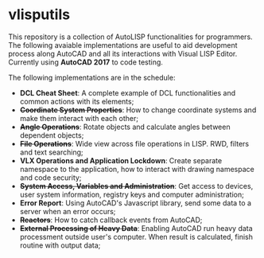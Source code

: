 # vlisputils

This repository is a collection of AutoLISP functionalities for programmers. The following avaiable implementations are useful to aid development process along AutoCAD and all its interactions with Visual LISP Editor. Currently using **AutoCAD 2017** to code testing.

The following implementations are in the schedule: 

- **DCL Cheat Sheet**: A complete example of DCL functionalities and common actions with its elements;
- ~~**Coordinate System Properties**~~: How to change coordinate systems and make them interact with each other;
- ~~**Angle Operations**~~: Rotate objects and calculate angles between dependent objects;
- ~~**File Operations**~~: Wide view across file operations in LISP. RWD, filters and text searching;
- **VLX Operations and Application Lockdown**: Create separate namespace to the application, how to interact with drawing namespace and code security;
- ~~**System Access, Variables and Administration**~~: Get access to devices, user system information, registry keys and computer administration;
- **Error Report**: Using AutoCAD's Javascript library, send some data to a server when an error occurs;
- ~~**Reactors**~~: How to catch callback events from AutoCAD;
- ~~**External Processing of Heavy Data**~~: Enabling AutoCAD run heavy data processment outside user's computer. When result is calculated, finish routine with output data;